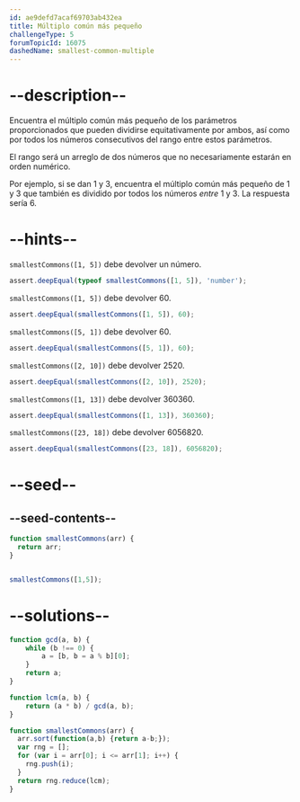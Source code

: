 ```yaml
---
id: ae9defd7acaf69703ab432ea
title: Múltiplo común más pequeño
challengeType: 5
forumTopicId: 16075
dashedName: smallest-common-multiple
---
```


# --description--

Encuentra el múltiplo común más pequeño de los parámetros proporcionados que pueden dividirse equitativamente por ambos, así como por todos los números consecutivos del rango entre estos parámetros.

El rango será un arreglo de dos números que no necesariamente estarán en orden numérico.

Por ejemplo, si se dan 1 y 3, encuentra el múltiplo común más pequeño de 1 y 3 que también es dividido por todos los números *entre* 1 y 3. La respuesta sería 6.

# --hints--

`smallestCommons([1, 5])` debe devolver un número.

```js
assert.deepEqual(typeof smallestCommons([1, 5]), 'number');
```

`smallestCommons([1, 5])` debe devolver 60.

```js
assert.deepEqual(smallestCommons([1, 5]), 60);
```

`smallestCommons([5, 1])` debe devolver 60.

```js
assert.deepEqual(smallestCommons([5, 1]), 60);
```

`smallestCommons([2, 10])` debe devolver 2520.

```js
assert.deepEqual(smallestCommons([2, 10]), 2520);
```

`smallestCommons([1, 13])` debe devolver 360360.

```js
assert.deepEqual(smallestCommons([1, 13]), 360360);
```

`smallestCommons([23, 18])` debe devolver 6056820.

```js
assert.deepEqual(smallestCommons([23, 18]), 6056820);
```

# --seed--

## --seed-contents--

```js
function smallestCommons(arr) {
  return arr;
}


smallestCommons([1,5]);
```

# --solutions--

```js
function gcd(a, b) {
    while (b !== 0) {
        a = [b, b = a % b][0];
    }
    return a;
}

function lcm(a, b) {
    return (a * b) / gcd(a, b);
}

function smallestCommons(arr) {
  arr.sort(function(a,b) {return a-b;});
  var rng = [];
  for (var i = arr[0]; i <= arr[1]; i++) {
    rng.push(i);
  }
  return rng.reduce(lcm);
}
```
